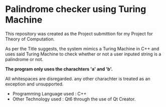 # Palindrome checker using Turing Machine

This repository was created as the Project submittion for my Project for Theory of Computation.

As per the Title suggests, the system mimics a Turing Machine in C++ and uses said Turing Machine to check whether or not a user inputed string is a palindrome or not.

**The program only uses the charachters 'a' and 'b'.**

All whitespaces are disregarded. any other charachter is treated as an exception and unsupported.

- Programming Language used : C++
- Other Technology used : Qt6 through the use of Qt Creator.

